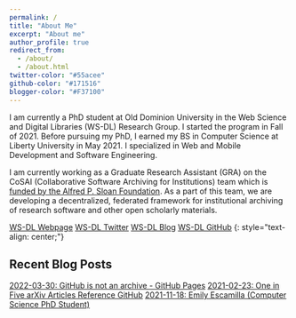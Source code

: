 ```yaml
---
permalink: /
title: "About Me"
excerpt: "About me"
author_profile: true
redirect_from: 
  - /about/
  - /about.html
twitter-color: "#55acee"
github-color: "#171516"
blogger-color: "#F37100"
---
```


I am currently a PhD student at Old Dominion University in the Web Science and Digital Libraries (WS-DL) Research Group. I started the program in Fall of 2021. Before pursuing my PhD, I earned my BS in Computer Science at Liberty University in May 2021. I specialized in Web and Mobile Development and Software Engineering. 

I am currently working as a Graduate Research Assistant (GRA) on the CoSAI (Collaborative Software Archiving for Institutions) team which is [funded by the Alfred P. Sloan Foundation](https://sloan.org/grant-detail/9628). As a part of this team, we are developing a decentralized, federated framework for institutional archiving of research software and other open scholarly materials. 

<a href="https://oduwsdl.github.io/" target="_blank" class="btn btn--mcw"><i class="fas fa-fw fa-link"></i><span> WS-DL Webpage</span></a>
<a href="https://twitter.com/WebSciDL" target="_blank" class="btn btn--mcw"><i class="fab fa-twitter" style="color: {{ page.twitter-color }}"></i><span> WS-DL Twitter</span></a>
<a href="https://ws-dl.blogspot.com/" target="_blank" class="btn btn--mcw"><i class="fab fa-blogger" style="color: {{ page.blogger-color }}"></i><span> WS-DL Blog</span></a>
<a href="https://github.com/oduwsdl" target="_blank" class="btn btn--mcw"><i class="fab fa-fw fa-github" style="color: {{ page.github-color }}"></i><span> WS-DL GitHub</span></a>
{: style="text-align: center;"}

<h2>Recent Blog Posts</h2>
<a href="https://ws-dl.blogspot.com/2022/03/2022-03-30-github-is-not-archive-github.html">2022-03-30: GitHub is not an archive - GitHub Pages</a>
<a href="https://ws-dl.blogspot.com/2022/02/2021-02-23-one-in-five-articles.html">2021-02-23: One in Five arXiv Articles Reference GitHub</a>
<a href="https://ws-dl.blogspot.com/2021/11/2021-11-xx-emily-escamilla-computer.html">2021-11-18: Emily Escamilla (Computer Science PhD Student)</a>